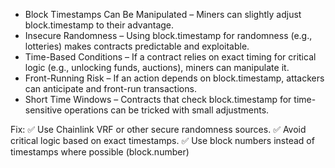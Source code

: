

*   Block Timestamps Can Be Manipulated – Miners can slightly adjust block.timestamp to their advantage.
*   Insecure Randomness – Using block.timestamp for randomness (e.g., lotteries) makes contracts predictable and exploitable.
*   Time-Based Conditions – If a contract relies on exact timing for critical logic (e.g., unlocking funds, auctions), miners can manipulate it.
*   Front-Running Risk – If an action depends on block.timestamp, attackers can anticipate and front-run transactions.
*   Short Time Windows – Contracts that check block.timestamp for time-sensitive operations can be tricked with small adjustments.


Fix:
✅ Use Chainlink VRF or other secure randomness sources.
✅ Avoid critical logic based on exact timestamps.
✅ Use block numbers instead of timestamps where possible (block.number)
